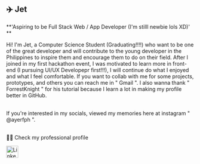 ## ✈️ Jet

<!--
**ayerfph/ayerfph** is a ✨ _special_ ✨ repository because its `README.md` (this file) appears on your GitHub profile.

Here are some ideas to get you started:

- 🔭 I’m currently working on ...
- 🌱 I’m currently learning ...
- 👯 I’m looking to collaborate on ...
- 🤔 I’m looking for help with ...
- 💬 Ask me about ...
- 📫 How to reach me: ...
- 😄 Pronouns: ...
- ⚡ Fun fact: ...
-->

**'Aspiring to be Full Stack Web / App Developer (I'm stilll newbie lols XD)' **

Hi! I'm Jet, a Computer Science Student (Graduating!!!!) who want to be one of the great developer and will contribute to the young developer in the Philippines to inspire them and encourage them to do on their field. After I joined in my first hackathon event, I was motivated to learn more in front-end (I pursuing UI/UX Developepr first!!!), I will continue do what I enjoyed and what I feel comfortable. If you want to collab with me for some projects, prototypes, and others you can reach me in " <a href="jettayam01122@gmail.com" target="_blank" style="text-decoration: none;">Gmail</a> ". I also wanna thank " <a href="https://www.youtube.com/watch?v=9A8sQZDRn5o" target="_blank" style="text-decoration: none;">ForrestKnight</a> " for his tutorial because I learn a lot in making my profile better in GitHub.
</br></br>

If you're interested in my socials, viewed my memories here at instagram " <a href="https://www.instagram.com/ayerfph/" target="_blank" style="text-decoration: none;">@ayerfph</a> ".
</br></br>

🧑‍💼 Check my professional profile

<p align="left">  
  <a href="https://www.linkedin.com/in/john-emmanuel-tayam-401b10300/"><img width="32px" alt="LinkedIn" title="LinkedIn" src="https://github.com/user-attachments/assets/55a09ef0-b621-43cc-86d9-1f1cc0fdd899"/></a>
  &#8287;&#8287;&#8287;&#8287;&#8287;
</p>
